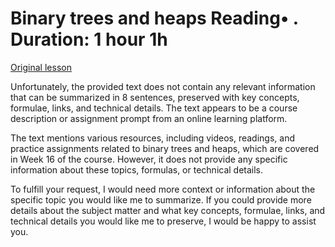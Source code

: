 # Binary trees and heaps Reading• . Duration: 1 hour 1h

[Original lesson](https://www.coursera.org/learn/uol-fundamentals-of-computer-science/supplement/c3HWC/binary-trees-and-heaps)

Unfortunately, the provided text does not contain any relevant information that can be summarized in 8 sentences, preserved with key concepts, formulae, links, and technical details. The text appears to be a course description or assignment prompt from an online learning platform.

The text mentions various resources, including videos, readings, and practice assignments related to binary trees and heaps, which are covered in Week 16 of the course. However, it does not provide any specific information about these topics, formulas, or technical details.

To fulfill your request, I would need more context or information about the specific topic you would like me to summarize. If you could provide more details about the subject matter and what key concepts, formulae, links, and technical details you would like me to preserve, I would be happy to assist you.

